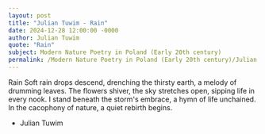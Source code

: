```yaml
---
layout: post
title: "Julian Tuwim - Rain"
date: 2024-12-28 12:00:00 -0000
author: Julian Tuwim
quote: "Rain"
subject: Modern Nature Poetry in Poland (Early 20th century)
permalink: /Modern Nature Poetry in Poland (Early 20th century)/Julian Tuwim/Julian Tuwim - Rain
---
```


Rain
Soft rain drops descend,
drenching the thirsty earth,
a melody of drumming leaves.
The flowers shiver,
the sky stretches open,
sipping life in every nook.
I stand beneath the storm's embrace,
a hymn of life unchained.
In the cacophony of nature,
a quiet rebirth begins.


- Julian Tuwim
